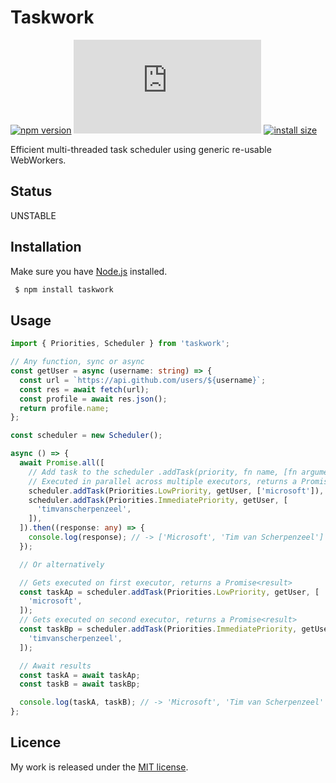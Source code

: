 # Taskwork

[![npm version](https://badge.fury.io/js/taskwork.svg)](https://badge.fury.io/js/taskwork)
[![gzip size](https://img.badgesize.io/https:/unpkg.com/taskwork/dist/taskwork.esm.js?compression=gzip)](https://unpkg.com/taskwork)
[![install size](https://packagephobia.now.sh/badge?p=taskwork)](https://packagephobia.now.sh/result?p=taskwork)

Efficient multi-threaded task scheduler using generic re-usable WebWorkers.

## Status

UNSTABLE

## Installation

Make sure you have [Node.js](http://nodejs.org/) installed.

```sh
 $ npm install taskwork
```

## Usage

```ts
import { Priorities, Scheduler } from 'taskwork';

// Any function, sync or async
const getUser = async (username: string) => {
  const url = `https://api.github.com/users/${username}`;
  const res = await fetch(url);
  const profile = await res.json();
  return profile.name;
};

const scheduler = new Scheduler();

async () => {
  await Promise.all([
    // Add task to the scheduler .addTask(priority, fn name, [fn arguments])
    // Executed in parallel across multiple executors, returns a Promise<result>
    scheduler.addTask(Priorities.LowPriority, getUser, ['microsoft']),
    scheduler.addTask(Priorities.ImmediatePriority, getUser, [
      'timvanscherpenzeel',
    ]),
  ]).then((response: any) => {
    console.log(response); // -> ['Microsoft', 'Tim van Scherpenzeel']
  });

  // Or alternatively

  // Gets executed on first executor, returns a Promise<result>
  const taskAp = scheduler.addTask(Priorities.LowPriority, getUser, [
    'microsoft',
  ]);
  // Gets executed on second executor, returns a Promise<result>
  const taskBp = scheduler.addTask(Priorities.ImmediatePriority, getUser, [
    'timvanscherpenzeel',
  ]);

  // Await results
  const taskA = await taskAp;
  const taskB = await taskBp;

  console.log(taskA, taskB); // -> 'Microsoft', 'Tim van Scherpenzeel'
};
```

## Licence

My work is released under the [MIT license](https://raw.githubusercontent.com/TimvanScherpenzeel/taskwork/master/LICENSE).
